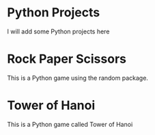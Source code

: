 # Python Projects
I will add some Python projects here

# Rock Paper Scissors
 This is a Python game using the random package.

# Tower of Hanoi
This is a Python game called Tower of Hanoi
